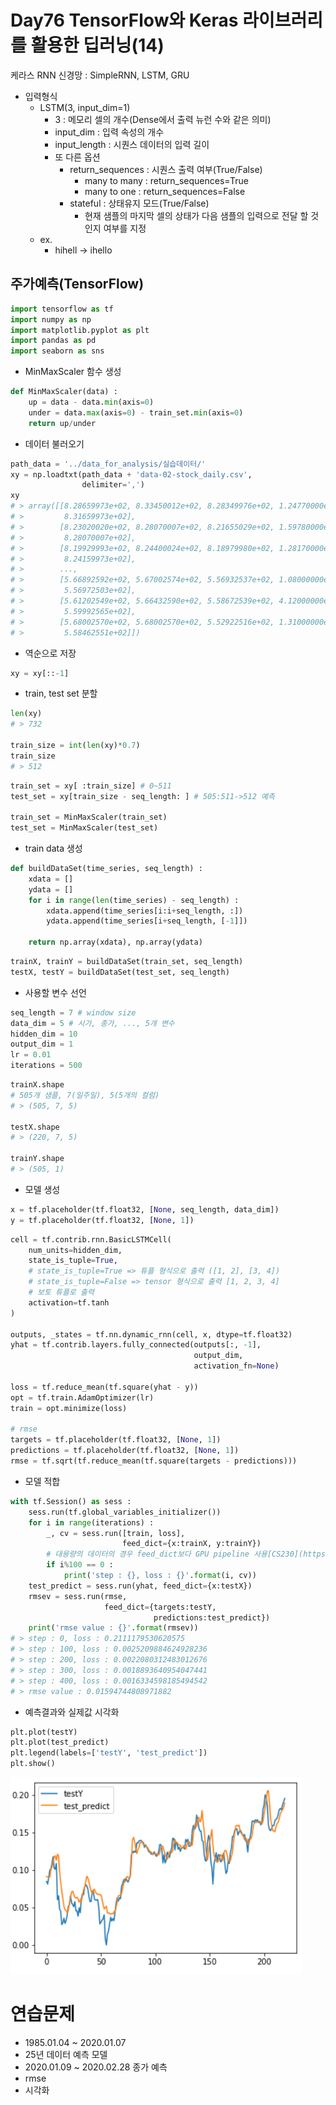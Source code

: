 # Day76 TensorFlow와 Keras 라이브러리를 활용한 딥러닝(14)

케라스 RNN 신경망 : SimpleRNN, LSTM, GRU

- 입력형식
  - LSTM(3, input_dim=1)
    - 3 : 메모리 셀의 개수(Dense에서 출력 뉴런 수와 같은 의미)
    - input_dim : 입력 속성의 개수
    - input_length : 시퀀스 데이터의 입력 길이
    - 또 다른 옵션
      - return_sequences : 시퀀스 출력 여부(True/False)
        - many to many : return_sequences=True
        - many to one : return_sequences=False
      - stateful : 상태유지 모드(True/False)
        - 현재 샘플의 마지막 셀의 상태가 다음 샘플의 입력으로 전달 할 것인지 여부를 지정
  - ex. 
    - hihell -> ihello

## 주가예측(TensorFlow)

```python
import tensorflow as tf
import numpy as np
import matplotlib.pyplot as plt
import pandas as pd
import seaborn as sns
```

- MinMaxScaler 함수 생성

```python
def MinMaxScaler(data) :
    up = data - data.min(axis=0)
    under = data.max(axis=0) - train_set.min(axis=0)
    return up/under
```

- 데이터 불러오기

```python
path_data = '../data_for_analysis/실습데이터/'
xy = np.loadtxt(path_data + 'data-02-stock_daily.csv',
                delimiter=',')
xy
# > array([[8.28659973e+02, 8.33450012e+02, 8.28349976e+02, 1.24770000e+06,
# >         8.31659973e+02],
# >        [8.23020020e+02, 8.28070007e+02, 8.21655029e+02, 1.59780000e+06,
# >         8.28070007e+02],
# >        [8.19929993e+02, 8.24400024e+02, 8.18979980e+02, 1.28170000e+06,
# >         8.24159973e+02],
# >        ...,
# >        [5.66892592e+02, 5.67002574e+02, 5.56932537e+02, 1.08000000e+04,
# >         5.56972503e+02],
# >        [5.61202549e+02, 5.66432590e+02, 5.58672539e+02, 4.12000000e+04,
# >         5.59992565e+02],
# >        [5.68002570e+02, 5.68002570e+02, 5.52922516e+02, 1.31000000e+04,
# >         5.58462551e+02]])
```

- 역순으로 저장

```python
xy = xy[::-1]
```

- train, test set 분할

```python
len(xy)
# > 732

train_size = int(len(xy)*0.7)
train_size
# > 512
```

```python
train_set = xy[ :train_size] # 0~511
test_set = xy[train_size - seq_length: ] # 505:511->512 예측

train_set = MinMaxScaler(train_set)
test_set = MinMaxScaler(test_set)
```

- train data 생성

```python
def buildDataSet(time_series, seq_length) :
    xdata = []
    ydata = []
    for i in range(len(time_series) - seq_length) :
        xdata.append(time_series[i:i+seq_length, :])
        ydata.append(time_series[i+seq_length, [-1]])
    
    return np.array(xdata), np.array(ydata)
```

```python
trainX, trainY = buildDataSet(train_set, seq_length)
testX, testY = buildDataSet(test_set, seq_length)
```

- 사용할 변수 선언

```python
seq_length = 7 # window size
data_dim = 5 # 시가, 종가, ..., 5개 변수
hidden_dim = 10
output_dim = 1
lr = 0.01
iterations = 500
```

```python
trainX.shape
# 505개 샘플, 7(일주일), 5(5개의 컬럼)
# > (505, 7, 5)

testX.shape
# > (220, 7, 5)

trainY.shape
# > (505, 1)
```

-  모델 생성

```python
x = tf.placeholder(tf.float32, [None, seq_length, data_dim])
y = tf.placeholder(tf.float32, [None, 1])
```

```python
cell = tf.contrib.rnn.BasicLSTMCell(
    num_units=hidden_dim,
    state_is_tuple=True,
    # state_is_tuple=True => 튜플 형식으로 출력 ([1, 2], [3, 4])
    # state_is_tuple=False => tensor 형식으로 출력 [1, 2, 3, 4]
    # 보토 튜플로 출력
    activation=tf.tanh
)

outputs, _states = tf.nn.dynamic_rnn(cell, x, dtype=tf.float32)
yhat = tf.contrib.layers.fully_connected(outputs[:, -1],
                                         output_dim, 
                                         activation_fn=None)

loss = tf.reduce_mean(tf.square(yhat - y))
opt = tf.train.AdamOptimizer(lr)
train = opt.minimize(loss)

# rmse
targets = tf.placeholder(tf.float32, [None, 1])
predictions = tf.placeholder(tf.float32, [None, 1])
rmse = tf.sqrt(tf.reduce_mean(tf.square(targets - predictions)))
```

- 모델 적합

```python
with tf.Session() as sess :
    sess.run(tf.global_variables_initializer())
    for i in range(iterations) :
        _, cv = sess.run([train, loss], 
                         feed_dict={x:trainX, y:trainY})
        # 대용량의 데이터의 경우 feed_dict보다 GPU pipeline 사용[CS230](https://cs230.stanford.edu/blog/datapipeline/)
        if i%100 == 0 :
            print('step : {}, loss : {}'.format(i, cv))
    test_predict = sess.run(yhat, feed_dict={x:testX})
    rmsev = sess.run(rmse, 
                     feed_dict={targets:testY, 
                                predictions:test_predict})
    print('rmse value : {}'.format(rmsev))
# > step : 0, loss : 0.2111179530620575
# > step : 100, loss : 0.0025209884624928236
# > step : 200, loss : 0.0022080312483012676
# > step : 300, loss : 0.0018893640954047441
# > step : 400, loss : 0.0016334598185494542
# > rmse value : 0.01594744808971882
```

- 예측결과와 실제값 시각화

```python
plt.plot(testY)
plt.plot(test_predict)
plt.legend(labels=['testY', 'test_predict'])
plt.show()
```

![image-20200506145846878](image/image-20200506145846878.png)

# 연습문제

- 1985.01.04 ~ 2020.01.07
- 25년 데이터 예측 모델
- 2020.01.09 ~ 2020.02.28 종가 예측
- rmse
- 시각화